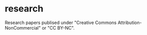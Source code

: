 # research
Research papers publised under "Creative Commons Attribution-NonCommercial" or "CC BY-NC".
